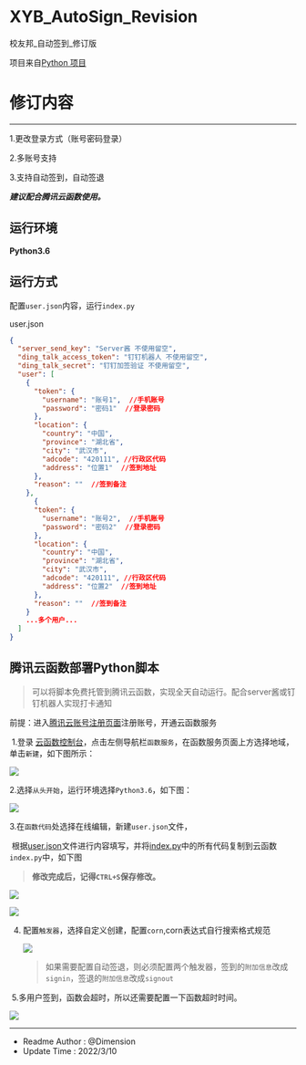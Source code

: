 # XYB_AutoSign_Revision

校友邦_自动签到_修订版

项目来自[Python 项目](https://github.com/CncCbz/xybSign/)

# 修订内容

---

1.更改登录方式（账号密码登录）

2.多账号支持

3.支持自动签到，自动签退

***建议配合腾讯云函数使用。***

## 运行环境

**Python3.6**

## 运行方式

配置`user.json`内容，运行`index.py`

user.json

```json
{
  "server_send_key": "Server酱 不使用留空",
  "ding_talk_access_token": "钉钉机器人 不使用留空",
  "ding_talk_secret": "钉钉加签验证 不使用留空",
  "user": [
    {
      "token": {
        "username": "账号1",  //手机账号
        "password": "密码1"  //登录密码
      },
      "location": {
        "country": "中国",
        "province": "湖北省",
        "city": "武汉市",
        "adcode": "420111", //行政区代码
        "address": "位置1"  //签到地址
      },
      "reason": ""  //签到备注
    },
      {
      "token": {
        "username": "账号2",  //手机账号
        "password": "密码2"  //登录密码
      },
      "location": {
        "country": "中国",
        "province": "湖北省",
        "city": "武汉市",
        "adcode": "420111", //行政区代码
        "address": "位置2"  //签到地址
      },
      "reason": ""  //签到备注
    }
    ...多个用户...
  ]
}


```

## 腾讯云函数部署Python脚本

> 可以将脚本免费托管到腾讯云函数，实现全天自动运行。配合server酱或钉钉机器人实现打卡通知

前提：进入[腾讯云账号注册页面](https://cloud.tencent.com/register)注册账号，开通云函数服务

​	1.登录 [云函数控制台](https://cloud.tencent.com/login?s_url=https%3A%2F%2Fconsole.cloud.tencent.com%2Fscf)，点击左侧导航栏`函数服务`，在函数服务页面上方选择地域，单击`新建`，如下图所示：

![](https://cdn.jsdelivr.net/gh/1134451886/blog/img/QQ截图20220310112728.jpg)

​	2.选择`从头开始`，运行环境选择`Python3.6`，如下图：

![](https://cdn.jsdelivr.net/gh/1134451886/blog/img/QQ截图20220310114000.jpg)

​	3.在`函数代码`处选择在线编辑，新建`user.json`文件，

​	根据[user.json](https://github.com/heiwa9/XYB_AutoSign_Revision/blob/main/user.json)文件进行内容填写，并将[index.py](https://github.com/heiwa9/XYB_AutoSign_Revision/blob/main/index.py)中的所有代码复制到云函数`index.py`中，如下图

> **修改完成后，记得`CTRL+S`保存修改。**

![](https://cdn.jsdelivr.net/gh/1134451886/blog/img/QQ截图20220310114324.jpg)

![](https://cdn.jsdelivr.net/gh/1134451886/blog/img/QQ截图20220310114425.jpg)

4. 配置`触发器`，选择自定义创建，配置`corn`,corn表达式自行搜索格式规范

   ![](https://cdn.jsdelivr.net/gh/1134451886/blog/img/202203101209590.jpg)

   > 如果需要配置自动签退，则必须配置两个触发器，签到的`附加信息`改成`signin`，签退的`附加信息`改成`signout`

​	5.多用户签到，函数会超时，所以还需要配置一下函数超时时间。

![](https://cdn.jsdelivr.net/gh/1134451886/blog/img/202203101212756.jpg)

---

   - Readme Author :  @Dimension
   - Update Time :  2022/3/10
